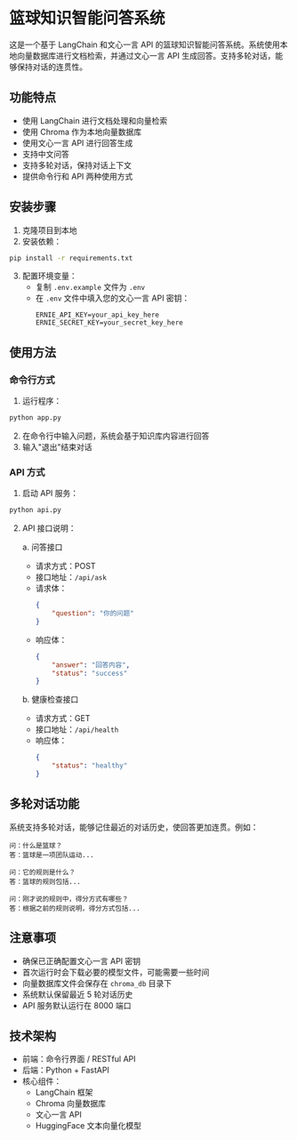 # 篮球知识智能问答系统

这是一个基于 LangChain 和文心一言 API 的篮球知识智能问答系统。系统使用本地向量数据库进行文档检索，并通过文心一言 API 生成回答。支持多轮对话，能够保持对话的连贯性。

## 功能特点

- 使用 LangChain 进行文档处理和向量检索
- 使用 Chroma 作为本地向量数据库
- 使用文心一言 API 进行回答生成
- 支持中文问答
- 支持多轮对话，保持对话上下文
- 提供命令行和 API 两种使用方式

## 安装步骤

1. 克隆项目到本地
2. 安装依赖：
```bash
pip install -r requirements.txt
```

3. 配置环境变量：
   - 复制 `.env.example` 文件为 `.env`
   - 在 `.env` 文件中填入您的文心一言 API 密钥：
     ```
     ERNIE_API_KEY=your_api_key_here
     ERNIE_SECRET_KEY=your_secret_key_here
     ```

## 使用方法

### 命令行方式

1. 运行程序：
```bash
python app.py
```

2. 在命令行中输入问题，系统会基于知识库内容进行回答
3. 输入"退出"结束对话

### API 方式

1. 启动 API 服务：
```bash
python api.py
```

2. API 接口说明：

   a. 问答接口
   - 请求方式：POST
   - 接口地址：`/api/ask`
   - 请求体：
     ```json
     {
         "question": "你的问题"
     }
     ```
   - 响应体：
     ```json
     {
         "answer": "回答内容",
         "status": "success"
     }
     ```

   b. 健康检查接口
   - 请求方式：GET
   - 接口地址：`/api/health`
   - 响应体：
     ```json
     {
         "status": "healthy"
     }
     ```

## 多轮对话功能

系统支持多轮对话，能够记住最近的对话历史，使回答更加连贯。例如：

```
问：什么是篮球？
答：篮球是一项团队运动...

问：它的规则是什么？
答：篮球的规则包括...

问：刚才说的规则中，得分方式有哪些？
答：根据之前的规则说明，得分方式包括...
```

## 注意事项

- 确保已正确配置文心一言 API 密钥
- 首次运行时会下载必要的模型文件，可能需要一些时间
- 向量数据库文件会保存在 `chroma_db` 目录下
- 系统默认保留最近 5 轮对话历史
- API 服务默认运行在 8000 端口

## 技术架构

- 前端：命令行界面 / RESTful API
- 后端：Python + FastAPI
- 核心组件：
  - LangChain 框架
  - Chroma 向量数据库
  - 文心一言 API
  - HuggingFace 文本向量化模型 